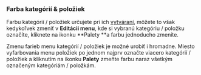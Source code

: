 ### Farba kategórií & položiek

Farbu kategórií \/ položiek určujete pri ich [vytváraní](#_Vytvorenie_novej_menu), môžete to však kedykoľvek zmeniť v **Editácii menu**, kde si vybranú kategóriu \/ položku označíte, kliknete na ikonku **Palety **a farbu jednoducho zmeníte.

Zmenu farieb menu kategórií \/ položiek je možné urobiť i hromadne. Miesto vyfarbovania menu položiek po jednom najprv označte viacero kategórií \/ položiek a kliknutím na ikonku **Palety** zmeňte farbu naraz všetkým označeným kategóriám \/ položkám.

